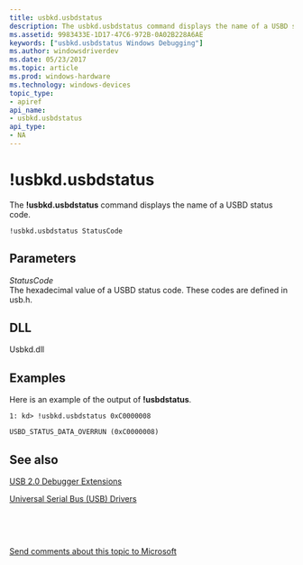 ```yaml
---
title: usbkd.usbdstatus
description: The usbkd.usbdstatus command displays the name of a USBD status code.
ms.assetid: 9983433E-1D17-47C6-972B-0A02B228A6AE
keywords: ["usbkd.usbdstatus Windows Debugging"]
ms.author: windowsdriverdev
ms.date: 05/23/2017
ms.topic: article
ms.prod: windows-hardware
ms.technology: windows-devices
topic_type:
- apiref
api_name:
- usbkd.usbdstatus
api_type:
- NA
---
```


# !usbkd.usbdstatus


The **!usbkd.usbdstatus** command displays the name of a USBD status code.

```
!usbkd.usbdstatus StatusCode
```

## <span id="ddk__devobj_dbg"></span><span id="DDK__DEVOBJ_DBG"></span>Parameters


<span id="_______StatusCode______"></span><span id="_______statuscode______"></span><span id="_______STATUSCODE______"></span> *StatusCode*   
The hexadecimal value of a USBD status code. These codes are defined in usb.h.

## <span id="DLL"></span><span id="dll"></span>DLL


Usbkd.dll

Examples
--------

Here is an example of the output of **!usbdstatus**.

```
1: kd> !usbkd.usbdstatus 0xC0000008

USBD_STATUS_DATA_OVERRUN (0xC0000008)
```

## <span id="see_also"></span>See also


[USB 2.0 Debugger Extensions](usb-2-0-extensions.md)

[Universal Serial Bus (USB) Drivers](http://go.microsoft.com/fwlink/p?LinkID=227351)

 

 

[Send comments about this topic to Microsoft](mailto:wsddocfb@microsoft.com?subject=Documentation%20feedback%20[debugger\debugger]:%20!usbkd.usbdstatus%20%20RELEASE:%20%285/15/2017%29&body=%0A%0APRIVACY%20STATEMENT%0A%0AWe%20use%20your%20feedback%20to%20improve%20the%20documentation.%20We%20don't%20use%20your%20email%20address%20for%20any%20other%20purpose,%20and%20we'll%20remove%20your%20email%20address%20from%20our%20system%20after%20the%20issue%20that%20you're%20reporting%20is%20fixed.%20While%20we're%20working%20to%20fix%20this%20issue,%20we%20might%20send%20you%20an%20email%20message%20to%20ask%20for%20more%20info.%20Later,%20we%20might%20also%20send%20you%20an%20email%20message%20to%20let%20you%20know%20that%20we've%20addressed%20your%20feedback.%0A%0AFor%20more%20info%20about%20Microsoft's%20privacy%20policy,%20see%20http://privacy.microsoft.com/default.aspx. "Send comments about this topic to Microsoft")





